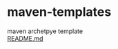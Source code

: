 # maven-templates
maven archetpye template <br>
[README.md](https://github.com/v-gq/maven-archetype-gq#maven-archetype-gq-)
